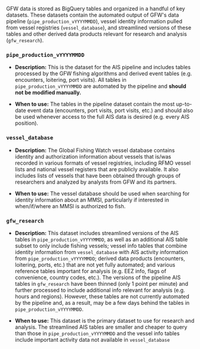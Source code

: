 GFW data is stored as BigQuery tables and organized in a handful of key datasets. These datasets contain the automated output of GFW's data pipeline (`pipe_production_vYYYYMMDD`), vessel identity information pulled from vessel registries (`vessel_database`), and streamlined versions of these tables and other derived data products relevant for research and analysis (`gfw_research`).    

### `pipe_production_vYYYYMMDD`

+ **Description:** This is the dataset for the AIS pipeline and includes tables processed by the GFW fishing algorithms and derived event tables (e.g. encounters, loitering, port visits). All tables in `pipe_production_vYYYYMMDD` are automated by the pipeline and **should not be modified manually.**  

+ **When to use:** The tables in the pipeline dataset contain the most up-to-date event data (encounters, port visits, port visits, etc.) and should also be used whenever access to the full AIS data is desired (e.g. every AIS position). 

### `vessel_database`

+ **Description:** The Global Fishing Watch vessel database contains identity and authorization information about vessels that is/was recorded in various formats of vessel registries, including RFMO vessel lists and national vessel registers that are publicly available. It also includes lists of vessels that have been obtained through groups of researchers and analyzed by analysts from GFW and its partners.

+ **When to use:** The vessel database should be used when searching for identity information about an MMSI, particularly if interested in when/if/where an MMSI is authorized to fish.

### `gfw_research`

+ **Description:**  This dataset includes streamlined versions of the AIS tables in `pipe_production_vYYYYMMDD`, as well as an additional AIS table subset to only include fishing vessels; vessel info tables that combine identity information from `vessel_database` with AIS activity information from `pipe_production_vYYYYMMDD`; derived data products (encounters, loitering, ports, etc.) that are not yet fully automated; and various reference tables important for analysis (e.g. EEZ info, flags of convenience, country codes, etc.). The versions of the pipeline AIS tables in `gfw_research` have been thinned (only 1 point per minute) and further processed to include additional info relevant for analysis (e.g. hours and regions). However, these tables are not currently automated by the pipeline and, as a result, may be a few days behind the tables in `pipe_production_vYYYYMMDD`. 

+ **When to use:** This dataset is the primary dataset to use for research and analysis. The streamlined AIS tables are smaller and cheaper to query than those in `pipe_production_vYYYYMMDD` and the vessel info tables include important activity data not available in `vessel_database`



